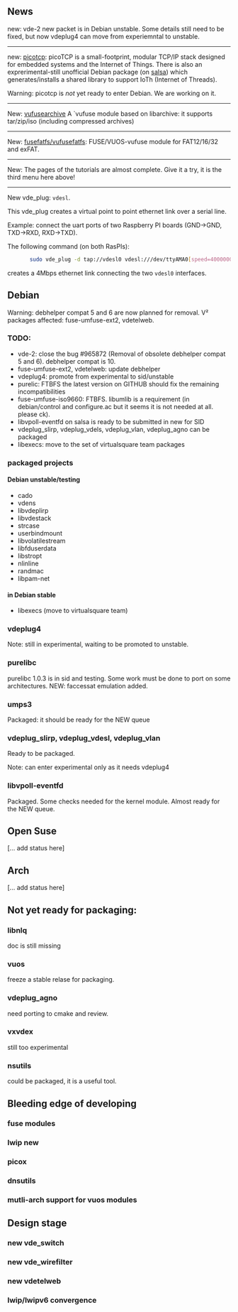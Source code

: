 ## News

new: vde-2 new packet is in Debian unstable. Some details still need to be fixed, but now
vdeplug4 can move from experiemntal to unstable.

----

new: [picotcp](https://github.com/virtualsquare/picotcp): picoTCP is a small-footprint, 
modular TCP/IP stack designed for embedded systems and the Internet of Things. 
There is also an exprerimental-still unofficial Debian package (on 
[salsa](https://salsa.debian.org/virtualsquare-team/picotcp)) which
generates/installs a shared library to support IoTh (Internet of Threads).

Warning: picotcp is *not* yet ready to enter Debian. We are working on it.

----

New: [vufusearchive](https://github.com/virtualsquare/vufusearchive)
A `vufuse module based on libarchive: it supports tar/zip/iso (including compressed archives)

----

New: [fusefatfs/vufusefatfs](https://github.com/virtualsquare/fusefatfs): 
FUSE/VUOS-vufuse module for FAT12/16/32 and exFAT.

----

New: The pages of the tutorials are almost complete. Give it a try, it is the 
third menu here above!

----

New vde\_plug: `vdesl`.

This vde\_plug creates a virtual point to point ethernet link over a serial line.

Example: connect the uart ports of two Raspberry PI boards (GND-\>GND, TXD-\>RXD, RXD-\>TXD).

The following command (on both RasPIs):
```bash
       sudo vde_plug -d tap://vdesl0 vdesl:///dev/ttyAMA0[speed=4000000]
```

creates a 4Mbps ethernet link connecting the two `vdesl0` interfaces.

## Debian

Warning: debhelper compat 5 and 6 are now planned for removal. V² packages affected:
fuse-umfuse-ext2, vdetelweb.

### TODO:
  * vde-2: close the bug #965872 (Removal of obsolete debhelper compat 5 and 6). debhelper compat is 10.
  * fuse-umfuse-ext2, vdetelweb: update debhelper
  * vdeplug4: promote from experimental to sid/unstable
  * purelic: FTBFS the latest version on GITHUB should fix the remaining incompatibilities
  * fuse-umfuse-iso9660:  FTBFS. libumlib is a requirement (in debian/control and configure.ac but it seems it is not needed at all. please ck).
  * libvpoll-eventfd on salsa is ready to be submitted in new for SID
  * vdeplug_slirp, vdeplug_vdels, vdeplug_vlan, vdeplug_agno can be packaged 
  * libexecs: move to the set of virtualsquare team packages

### packaged projects 
#### Debian unstable/testing
  * cado
  * vdens
  * libvdeplirp
  * libvdestack
  * strcase
  * userbindmount
  * libvolatilestream
  * libfduserdata
  * libstropt
  * nlinline
  * randmac
  * libpam-net

#### in Debian stable
  * libexecs (move to virtualsquare team)

### vdeplug4
Note: still in experimental, waiting to be promoted to unstable.

### purelibc
purelibc 1.0.3 is in sid and testing. Some work must be done to port on some architectures.
NEW: faccessat emulation added.

### umps3
Packaged: it should be ready for the NEW queue

### vdeplug\_slirp, vdeplug\_vdesl, vdeplug\_vlan
Ready to be packaged.

Note: can enter experimental only as it needs vdeplug4

### libvpoll-eventfd
Packaged. Some checks needed for the kernel module. Almost ready for the NEW queue.

## Open Suse
[... add status here]

## Arch
[... add status here]

## Not yet ready for packaging:

### libnlq
doc is still missing

### vuos
freeze a stable relase for packaging.

### vdeplug\_agno
need porting to cmake and review.

### vxvdex
still too experimental

### nsutils
could be packaged, it is a useful tool.

## Bleeding edge of developing

### fuse modules

### lwip new

### picox

### dnsutils

### mutli-arch support for vuos modules

## Design stage

### new vde\_switch

### new vde\_wirefilter

### new vdetelweb

### lwip/lwipv6 convergence

